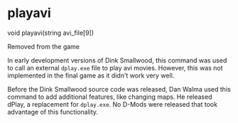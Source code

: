 # playavi

<Prototype>void playavi(string avi_file[9])</Prototype>

<VersionInfo dink="1.08">

Removed from the game

</VersionInfo>

In early development versions of Dink Smallwood, this command was used to call an external `dplay.exe` file to play avi movies. However, this was not implemented in the final game as it didn't work very well.

Before the Dink Smallwood source code was released, Dan Walma used this command to add additional features, like changing maps. He released dPlay, a replacement for `dplay.exe`. No D-Mods were released that took advantage of this functionality.
